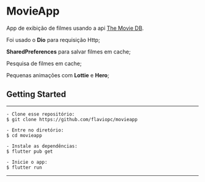 # MovieApp

App de exibição de filmes usando a api [The Movie DB](https://www.themoviedb.org/).

Foi usado o **Dio** para requisição Http;

**SharedPreferences** para salvar filmes em cache;

Pesquisa de filmes em cache;

Pequenas animações com **Lottie** e **Hero**;

## Getting Started

---

```
- Clone esse repositório:
$ git clone https://github.com/flaviopc/movieapp

- Entre no diretório:
$ cd movieapp

- Instale as dependências:
$ flutter pub get

- Inicie o app:
$ flutter run
```

---
